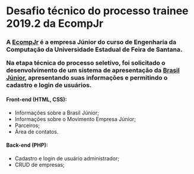 # Desafio técnico do processo trainee 2019.2 da EcompJr

<h3> A <a href="https://ecompjr.com.br">EcompJr<a/> é a empresa Júnior do curso de Engenharia da Computação da Universidade Estadual de Feira de Santana.

<p> Na etapa técnica do processo seletivo, foi solicitado o desenvolvimento de um sistema de apresentação da 
<a href="https://www.brasiljunior.org.br/">Brasil Júnior</a>, apresentando suas informações e permitindo o cadastro e login de usuários. </p>

#### Front-end (HTML, CSS):
- Informações sobre a Brasil Júnior;
- Informações sobre o Movimento Empresa Júnior;
- Parceiros;
- Área de contatos.

#### Back-end (PHP):
- Cadastro e login de usuário administrador;
- CRUD de empresas;



